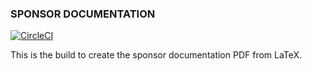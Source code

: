 ### SPONSOR DOCUMENTATION


[![CircleCI](https://circleci.com/gh/cfgmgmtcamp/sponsordoc.svg?style=svg)](https://circleci.com/gh/cfgmgmtcamp/sponsordoc)


This is the build to create the sponsor documentation PDF from LaTeX.


